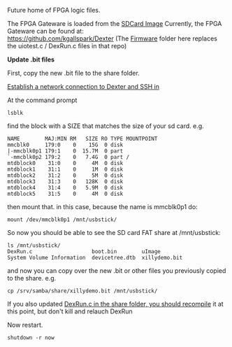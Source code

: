 Future home of FPGA logic files.

The FPGA Gateware is loaded from the [SDCard Image](../../../wiki/SD-Card-Image)
Currently, the FPGA Gateware can be found at:<br>
https://github.com/kgallspark/Dexter (The [Firmware](../Firmware) folder here replaces the uiotest.c / DexRun.c files in that repo)

**Update .bit files**

First, copy the new .bit file to the share folder.

[Establish a network connection to Dexter and SSH in](https://github.com/HaddingtonDynamics/Dexter/wiki/Dexter-Networking)

At the command prompt

`lsblk`

find the block with a SIZE that matches the size of your sd card. e.g.

````
NAME        MAJ:MIN RM   SIZE RO TYPE MOUNTPOINT
mmcblk0     179:0    0    15G  0 disk
|-mmcblk0p1 179:1    0  15.7M  0 part
`-mmcblk0p2 179:2    0   7.4G  0 part /
mtdblock0    31:0    0     4M  0 disk
mtdblock1    31:1    0     1M  0 disk
mtdblock2    31:2    0     5M  0 disk
mtdblock3    31:3    0   128K  0 disk
mtdblock4    31:4    0   5.9M  0 disk
mtdblock5    31:5    0     4M  0 disk
````
then mount that. in this case, because the name is mmcblk0p1 do:

`mount /dev/mmcblk0p1 /mnt/usbstick/`

So now you should be able to see the SD card FAT share at /mnt/usbstick:

````
ls /mnt/usbstick/
DexRun.c                   boot.bin        uImage
System Volume Information  devicetree.dtb  xillydemo.bit
````

and now you can copy over the new .bit or other files you previously copied to the share. e.g. 

`cp /srv/samba/share/xillydemo.bit /mnt/usbstick/`

If you also updated [DexRun.c in the share folder, you should recompile](https://github.com/HaddingtonDynamics/Dexter/blob/master/Firmware/README.md) it at this point, but don't kill and relauch DexRun

Now restart. 

`shutdown -r now`



